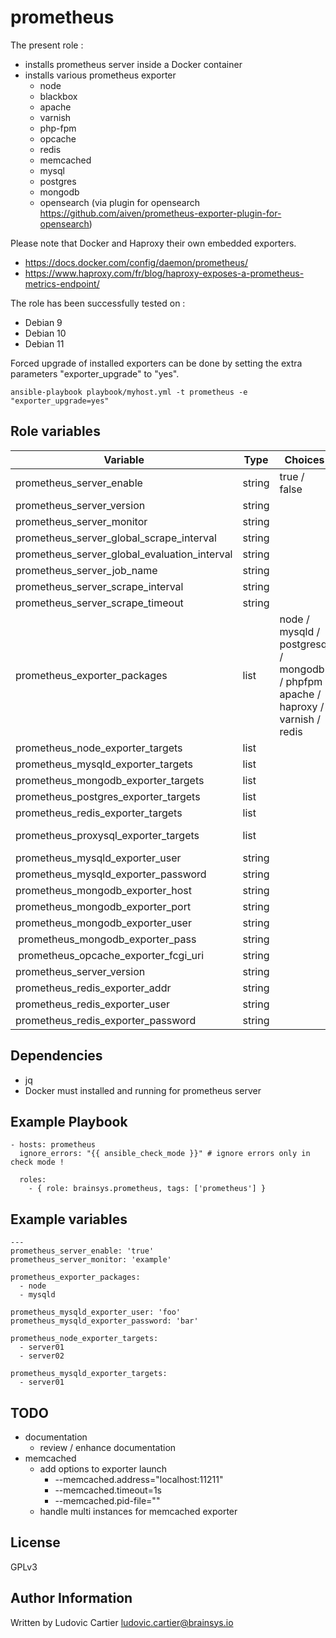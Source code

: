 prometheus
==========

The present role :
  - installs prometheus server inside a Docker container
  - installs various prometheus exporter
    - node
    - blackbox
    - apache
    - varnish
    - php-fpm
    - opcache
    - redis
    - memcached
    - mysql
    - postgres
    - mongodb
    - opensearch (via plugin for opensearch https://github.com/aiven/prometheus-exporter-plugin-for-opensearch)

Please note that Docker and Haproxy their own embedded exporters.
  - https://docs.docker.com/config/daemon/prometheus/
  - https://www.haproxy.com/fr/blog/haproxy-exposes-a-prometheus-metrics-endpoint/

The role has been successfully tested on :
  - Debian 9
  - Debian 10
  - Debian 11

Forced upgrade of installed exporters can be done by setting the extra parameters "exporter_upgrade" to "yes".

```
ansible-playbook playbook/myhost.yml -t prometheus -e "exporter_upgrade=yes"
```

Role variables
--------------

| Variable                                     | Type    | Choices                                                                            | Default                 | Comment         |
|----------------------------------------------|---------|------------------------------------------------------------------------------------|-------------------------|-----------------|
| prometheus_server_enable                     | string  | true / false                                                                       |                         |                 |
| prometheus_server_version                    | string  |                                                                                    |  latest                 |                 |
| prometheus_server_monitor                    | string  |                                                                                    |                         |                 |
| prometheus_server_global_scrape_interval     | string  |                                                                                    |  15                     |                 |
| prometheus_server_global_evaluation_interval | string  |                                                                                    |  15                     |                 |
| prometheus_server_job_name                   | string  |                                                                                    |  prometheus             |                 |
| prometheus_server_scrape_interval            | string  |                                                                                    |  5                      |                 |
| prometheus_server_scrape_timeout             | string  |                                                                                    |  5                      |                 |
| prometheus_exporter_packages                 | list    | node / mysqld / postgresql / mongodb / phpfpm / apache / haproxy / varnish / redis |                         |                 |
| prometheus_node_exporter_targets             | list    |                                                                                    |                         |                 |
| prometheus_mysqld_exporter_targets           | list    |                                                                                    |                         |                 |
| prometheus_mongodb_exporter_targets          | list    |                                                                                    |                         |                 |
| prometheus_postgres_exporter_targets         | list    |                                                                                    |                         |                 |
| prometheus_redis_exporter_targets            | list    |                                                                                    |                         |                 |
| prometheus_proxysql_exporter_targets         | list    |                                                                                    |                         | [Enable exporter](https://proxysql.com/documentation/prometheus-exporter/)  |
| prometheus_mysqld_exporter_user              | string  |                                                                                    |                         |                 |
| prometheus_mysqld_exporter_password          | string  |                                                                                    |                         |                 |
| prometheus_mongodb_exporter_host             | string  |                                                                                    | localhost               |                 |
| prometheus_mongodb_exporter_port             | string  |                                                                                    | 27017                   |                 |
| prometheus_mongodb_exporter_user             | string  |                                                                                    |                         |                 |
| prometheus_mongodb_exporter_pass             | string  |                                                                                    |                         |                 |
| prometheus_opcache_exporter_fcgi_uri         | string  |                                                                                    | unix:///var/run/www.sock|                 |
| prometheus_server_version                    | string  |                                                                                    |  latest                 |                 |
| prometheus_redis_exporter_addr               | string  |                                                                                    | redis://localhost:6379  |                 |
| prometheus_redis_exporter_user               | string  |                                                                                    |                         |                 |
| prometheus_redis_exporter_password           | string  |                                                                                    |                         |                 |

Dependencies
------------

  - jq
  - Docker must installed and running for prometheus server

Example Playbook
----------------

    - hosts: prometheus
      ignore_errors: "{{ ansible_check_mode }}" # ignore errors only in check mode !

      roles:
        - { role: brainsys.prometheus, tags: ['prometheus'] }

Example variables
-----------------

    ---
    prometheus_server_enable: 'true'
    prometheus_server_monitor: 'example'

    prometheus_exporter_packages:
      - node
      - mysqld

    prometheus_mysqld_exporter_user: 'foo'
    prometheus_mysqld_exporter_password: 'bar'

    prometheus_node_exporter_targets:
      - server01
      - server02

    prometheus_mysqld_exporter_targets:
      - server01

TODO
----

  - documentation
    - review / enhance documentation
  - memcached
    - add options to exporter launch
      - --memcached.address="localhost:11211"
      - --memcached.timeout=1s
      - --memcached.pid-file=""
    - handle multi instances for memcached exporter

License
-------

GPLv3

Author Information
------------------

Written by Ludovic Cartier <ludovic.cartier@brainsys.io>
